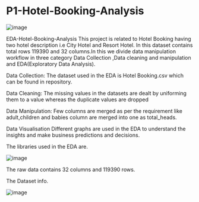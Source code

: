 # P1-Hotel-Booking-Analysis
![image](https://user-images.githubusercontent.com/101591950/225243045-e864c698-9ade-4cf5-8c6d-c0a852c58435.png)

EDA-Hotel-Booking-Analysis
This project is related to Hotel Booking having two hotel description i.e City Hotel and Resort Hotel. In this dataset contains total rows 119390 and 32 columns.In this we divide data manipulation workflow in three category Data Collection ,Data cleaning and manipulation and EDA(Exploratory Data Analysis).

Data Collection:
The dataset used in the EDA is Hotel Booking.csv which can be found in repository.

Data Cleaning:
The missing values in the datasets are dealt by uniforming them to a value whereas the duplicate values are dropped

Data Manipulation:
Few columns are merged as per the requirement like adult,children and babies column are merged into one as total_heads.

Data Visualisation
Different graphs are used in the EDA to understand the insights and make business predictions and decisions.

The libraries used in the EDA are.

![image](https://user-images.githubusercontent.com/101591950/216896391-4da9792a-a61d-4ded-a3fd-591ebeb4f4af.png)

The raw data contains 32 columns and 119390 rows.

The Dataset info.

![image](https://user-images.githubusercontent.com/101591950/216896361-09f48ab5-bfff-4a13-80c3-c99632bfccb3.png)
